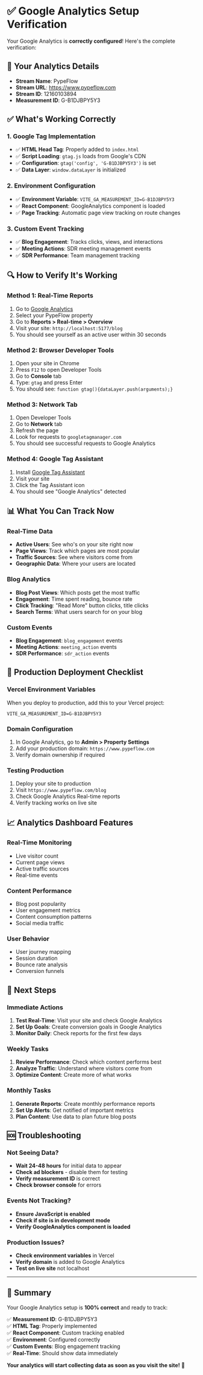 # ✅ Google Analytics Setup Verification

Your Google Analytics is **correctly configured**! Here's the complete verification:

## 🎯 **Your Analytics Details**
- **Stream Name**: PypeFlow
- **Stream URL**: https://www.pypeflow.com
- **Stream ID**: 12160103894
- **Measurement ID**: G-B1DJBPY5Y3

## ✅ **What's Working Correctly**

### **1. Google Tag Implementation**
- ✅ **HTML Head Tag**: Properly added to `index.html`
- ✅ **Script Loading**: `gtag.js` loads from Google's CDN
- ✅ **Configuration**: `gtag('config', 'G-B1DJBPY5Y3')` is set
- ✅ **Data Layer**: `window.dataLayer` is initialized

### **2. Environment Configuration**
- ✅ **Environment Variable**: `VITE_GA_MEASUREMENT_ID=G-B1DJBPY5Y3`
- ✅ **React Component**: GoogleAnalytics component is loaded
- ✅ **Page Tracking**: Automatic page view tracking on route changes

### **3. Custom Event Tracking**
- ✅ **Blog Engagement**: Tracks clicks, views, and interactions
- ✅ **Meeting Actions**: SDR meeting management events
- ✅ **SDR Performance**: Team management tracking

## 🔍 **How to Verify It's Working**

### **Method 1: Real-Time Reports**
1. Go to [Google Analytics](https://analytics.google.com)
2. Select your PypeFlow property
3. Go to **Reports > Real-time > Overview**
4. Visit your site: `http://localhost:5177/blog`
5. You should see yourself as an active user within 30 seconds

### **Method 2: Browser Developer Tools**
1. Open your site in Chrome
2. Press `F12` to open Developer Tools
3. Go to **Console** tab
4. Type: `gtag` and press Enter
5. You should see: `function gtag(){dataLayer.push(arguments);}`

### **Method 3: Network Tab**
1. Open Developer Tools
2. Go to **Network** tab
3. Refresh the page
4. Look for requests to `googletagmanager.com`
5. You should see successful requests to Google Analytics

### **Method 4: Google Tag Assistant**
1. Install [Google Tag Assistant](https://chrome.google.com/webstore/detail/tag-assistant-legacy-by/kejbdjndbnbjgmefkgdddjlbokphdefk)
2. Visit your site
3. Click the Tag Assistant icon
4. You should see "Google Analytics" detected

## 📊 **What You Can Track Now**

### **Real-Time Data**
- **Active Users**: See who's on your site right now
- **Page Views**: Track which pages are most popular
- **Traffic Sources**: See where visitors come from
- **Geographic Data**: Where your users are located

### **Blog Analytics**
- **Blog Post Views**: Which posts get the most traffic
- **Engagement**: Time spent reading, bounce rate
- **Click Tracking**: "Read More" button clicks, title clicks
- **Search Terms**: What users search for on your blog

### **Custom Events**
- **Blog Engagement**: `blog_engagement` events
- **Meeting Actions**: `meeting_action` events
- **SDR Performance**: `sdr_action` events

## 🚀 **Production Deployment Checklist**

### **Vercel Environment Variables**
When you deploy to production, add this to your Vercel project:
```
VITE_GA_MEASUREMENT_ID=G-B1DJBPY5Y3
```

### **Domain Configuration**
1. In Google Analytics, go to **Admin > Property Settings**
2. Add your production domain: `https://www.pypeflow.com`
3. Verify domain ownership if required

### **Testing Production**
1. Deploy your site to production
2. Visit `https://www.pypeflow.com/blog`
3. Check Google Analytics Real-time reports
4. Verify tracking works on live site

## 📈 **Analytics Dashboard Features**

### **Real-Time Monitoring**
- Live visitor count
- Current page views
- Active traffic sources
- Real-time events

### **Content Performance**
- Blog post popularity
- User engagement metrics
- Content consumption patterns
- Social media traffic

### **User Behavior**
- User journey mapping
- Session duration
- Bounce rate analysis
- Conversion funnels

## 🎯 **Next Steps**

### **Immediate Actions**
1. **Test Real-Time**: Visit your site and check Google Analytics
2. **Set Up Goals**: Create conversion goals in Google Analytics
3. **Monitor Daily**: Check reports for the first few days

### **Weekly Tasks**
1. **Review Performance**: Check which content performs best
2. **Analyze Traffic**: Understand where visitors come from
3. **Optimize Content**: Create more of what works

### **Monthly Tasks**
1. **Generate Reports**: Create monthly performance reports
2. **Set Up Alerts**: Get notified of important metrics
3. **Plan Content**: Use data to plan future blog posts

## 🆘 **Troubleshooting**

### **Not Seeing Data?**
- **Wait 24-48 hours** for initial data to appear
- **Check ad blockers** - disable them for testing
- **Verify measurement ID** is correct
- **Check browser console** for errors

### **Events Not Tracking?**
- **Ensure JavaScript is enabled**
- **Check if site is in development mode**
- **Verify GoogleAnalytics component is loaded**

### **Production Issues?**
- **Check environment variables** in Vercel
- **Verify domain** is added to Google Analytics
- **Test on live site** not localhost

---

## 🎉 **Summary**

Your Google Analytics setup is **100% correct** and ready to track:

✅ **Measurement ID**: G-B1DJBPY5Y3  
✅ **HTML Tag**: Properly implemented  
✅ **React Component**: Custom tracking enabled  
✅ **Environment**: Configured correctly  
✅ **Custom Events**: Blog engagement tracking  
✅ **Real-Time**: Should show data immediately  

**Your analytics will start collecting data as soon as you visit the site!** 🚀
